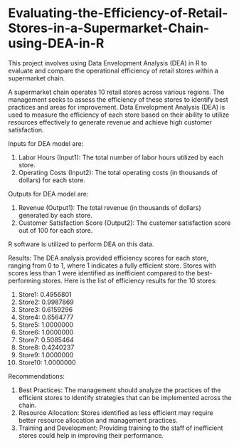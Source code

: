 # Evaluating-the-Efficiency-of-Retail-Stores-in-a-Supermarket-Chain-using-DEA-in-R
This project involves using Data Envelopment Analysis (DEA) in R to evaluate and compare the operational efficiency of retail stores within a supermarket chain.

A supermarket chain operates 10 retail stores across various regions. The management seeks to assess the efficiency of these stores to identify best practices and areas for improvement. Data Envelopment Analysis (DEA) is used to measure the efficiency of each store based on their ability to utilize resources effectively to generate revenue and achieve high customer satisfaction.


Inputs for DEA model are: 
  1. Labor Hours (Input1): The total number of labor hours utilized by each store.
  2. Operating Costs (Input2): The total operating costs (in thousands of dollars) for each store.

Outputs for DEA model are: 
  1. Revenue (Output1): The total revenue (in thousands of dollars) generated by each store.
  2. Customer Satisfaction Score (Output2): The customer satisfaction score out of 100 for each store.

R software is utilized to perform DEA on this data.

Results:
The DEA analysis provided efficiency scores for each store, ranging from 0 to 1, where 1 indicates a fully efficient store. Stores with scores less than 1 were identified as inefficient compared to the best-performing stores. Here is the list of efficiency results for the 10 stores:

1. Store1: 0.4956801
2. Store2: 0.9987869
3. Store3: 0.6159296
4. Store4: 0.6564777
5. Store5: 1.0000000
6. Store6: 1.0000000
7. Store7: 0.5085464
8. Store8: 0.4240237
9. Store9: 1.0000000
10. Store10: 1.0000000

Recommendations:

1. Best Practices: The management should analyze the practices of the efficient stores to identify strategies that can be implemented across the chain.
2. Resource Allocation: Stores identified as less efficient may require better resource allocation and management practices.
3. Training and Development: Providing training to the staff of inefficient stores could help in improving their performance.

